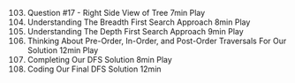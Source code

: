 103. Question #17 - Right Side View of Tree
     7min
     Play
104. Understanding The Breadth First Search Approach
     8min
     Play
105. Understanding The Depth First Search Approach
     9min
     Play
106. Thinking About Pre-Order, In-Order, and Post-Order Traversals For Our Solution
     12min
     Play
107. Completing Our DFS Solution
     8min
     Play
108. Coding Our Final DFS Solution
     12min
